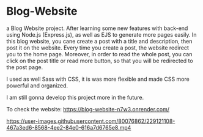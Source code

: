 # Blog-Website
a Blog Website project. After learning some new features with back-end using Node.js (Express.js), as well as EJS to generate more pages easily. In this blog website, you cane create a post with a title and description, then post it on the website. Every time you create a post, the website redirect you to the home page. Moreover, in order to read the whole post, you can click on the post title or read more button, so that you will be redirected to the post page.

I used as well Sass with CSS, it is was more flexible and made CSS more powerful and organized. 

I am still gonna develop this project more in the future.

To check the website: https://blog-website-n7w3.onrender.com/



https://user-images.githubusercontent.com/80076862/229121108-467a3ed6-8568-4ee2-84e0-616a7d6765e8.mp4

